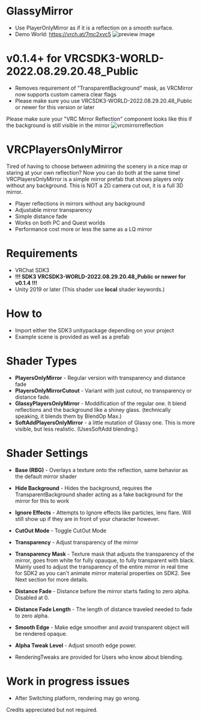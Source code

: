 # GlassyMirror
  - Use PlayerOnlyMirror as if it is a reflection on a smooth surface.
  - Demo World: https://vrch.at/7mc2xvc5
    ![preview image](https://pbs.twimg.com/media/FpAiJUBacAA8A9w?format=jpg&name=large)
# v0.1.4+ for VRCSDK3-WORLD-2022.08.29.20.48_Public

  - Removes requirement of "TransparentBackground" mask, as VRCMirror now supports custom camera clear flags
  - Please make sure you use VRCSDK3-WORLD-2022.08.29.20.48_Public or newer for this version or later

Please make sure your "VRC Mirror Reflection" component looks like this if the background is still visible in the mirror
![vrcmirrorreflection](https://cdn.nyanpa.su/i/PiMX2EB0.jpg)

# VRCPlayersOnlyMirror

Tired of having to choose between admiring the scenery in a nice map or staring at your own reflection? Now you can do both at the same time!
VRCPlayersOnlyMirror is a simple mirror prefab that shows players only without any background.
This is NOT a 2D camera cut out, it is a full 3D mirror.

  - Player reflections in mirrors without any background
  - Adjustable mirror transparency
  - Simple distance fade
  - Works on both PC and Quest worlds
  - Performance cost more or less the same as a LQ mirror

# Requirements
  - VRChat SDK3
  - **!!! SDK3 VRCSDK3-WORLD-2022.08.29.20.48_Public or newer for v0.1.4 !!!**
  - Unity 2019 or later (This shader use **local** shader keywords.)

# How to

  - Import either the SDK3 unitypackage depending on your project
  - Example scene is provided as well as a prefab

# Shader Types

  - **PlayersOnlyMirror** - Regular version with transparency and distance fade
  - **PlayersOnlyMirrorCutout** - Variant with just cutout, no transparency or distance fade.
  - **GlassyPlayersOnlyMirror** - Moddification of the regular one. It blend reflections and the background like a shiney glass. (technically speaking, it blends them by BlendOp Max.)
  - **SoftAddPlayersOnlyMirror** - a little mutation of Glassy one. This is more visible, but less realistic. (UsesSoftAdd blending.)

# Shader Settings

  - **Base (RBG)** - Overlays a texture onto the reflection, same behavior as the default mirror shader
  - **Hide Background** - Hides the background, requires the TransparentBackground shader acting as a fake background for the mirror for this to work
  - **Ignore Effects** - Attempts to Ignore effects like particles, lens flare. Will still show up if they are in front of your character however. 
  - **CutOut Mode** - Toggle CutOut Mode
  - **Transparency** - Adjust transparency of the mirror
 
  - **Transparency Mask** - Texture mask that adjusts the transparency of the mirror, goes from white for fully opauque, to fully transparent with black. Mainly used to adjust the transparency of the entire mirror in real time for SDK2 as you can't animate mirror material properties on SDK2. See Next section for more details.
  - **Distance Fade** - Distance before the mirror starts fading to zero alpha. Disabled at 0.
  - **Distance Fade Length** - The length of distance traveled needed to fade to zero alpha.
  - **Smooth Edge** - Make edge smoother and avoid transparent object will be rendered opaque.
  - **Alpha Tweak Level** - Adjust smooth edge power.
  
  - RenderingTweaks are provided for Users who know about blending.
  
 # Work in progress issues
  - After Switching platform, rendering may go wrong.
  
 Credits appreciated but not required.

